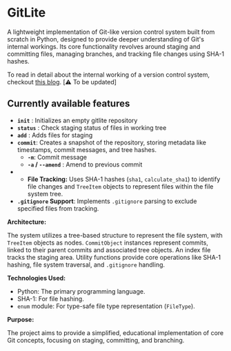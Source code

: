 # GitLite
A lightweight implementation of Git-like version control system built from scratch in Python, designed to provide deeper understanding of Git's internal workings. Its core functionality revolves around staging and committing files, managing branches, and tracking file changes using SHA-1 hashes.

To read in detail about the internal working of a version control system, checkout [this blog](notnith.in/blogs/git-working). [⚠️ To be updated]

## Currently available features
- **`init`** : Initializes an empty gitlite repository
- **`status`** : Check staging status of files in working tree
- **`add`** : Adds files for staging
- **`commit`**: Creates a snapshot of the repository, storing metadata like timestamps, commit messages, and tree hashes.
    - **`-m`**: Commit message
    - **`-a` / `--amend`** : Amend to previous commit
- * **File Tracking:**  Uses SHA-1 hashes (`sha1`, `calculate_sha1`) to identify file changes and `TreeItem` objects to represent files within the file system tree.
- **`.gitignore` Support**: Implements `.gitignore` parsing to exclude specified files from tracking.

**Architecture:**

The system utilizes a tree-based structure to represent the file system, with `TreeItem` objects as nodes. `CommitObject` instances represent commits, linked to their parent commits and associated tree objects.  An index file tracks the staging area.  Utility functions provide core operations like SHA-1 hashing, file system traversal, and `.gitignore` handling.

**Technologies Used:**

* Python: The primary programming language.
* SHA-1: For file hashing.
* `enum` module: For type-safe file type representation (`FileType`).

**Purpose:**

The project aims to provide a simplified, educational implementation of core Git concepts, focusing on staging, committing, and branching.

